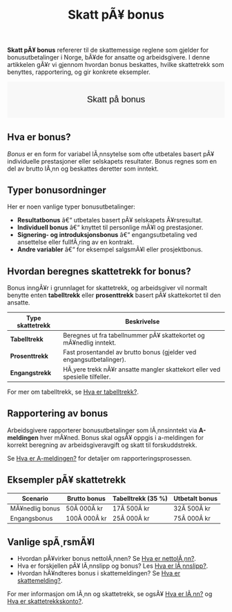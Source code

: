﻿---
title: "Skatt pÃ¥ bonus"
meta_title: "Skatt pÃ¥ bonus"
meta_description: '**Skatt pÃ¥ bonus** refererer til de skattemessige reglene som gjelder for bonusutbetalinger i Norge, bÃ¥de for ansatte og arbeidsgivere. I denne artikkelen gÃ¥...'
slug: skatt-pa-bonus
type: blog
layout: pages/single
---

**Skatt pÃ¥ bonus** refererer til de skattemessige reglene som gjelder for bonusutbetalinger i Norge, bÃ¥de for ansatte og arbeidsgivere. I denne artikkelen gÃ¥r vi gjennom hvordan bonus beskattes, hvilke skattetrekk som benyttes, rapportering, og gir konkrete eksempler.

![Skatt pÃ¥ bonus](skatt-pa-bonus-image.svg)

## Hva er bonus?

*Bonus* er en form for variabel lÃ¸nnsytelse som ofte utbetales basert pÃ¥ individuelle prestasjoner eller selskapets resultater. Bonus regnes som en del av brutto lÃ¸nn og beskattes deretter som inntekt.

## Typer bonusordninger

Her er noen vanlige typer bonusutbetalinger:

* **Resultatbonus** â€“ utbetales basert pÃ¥ selskapets Ã¥rsresultat.
* **Individuell bonus** â€“ knyttet til personlige mÃ¥l og prestasjoner.
* **Signering- og introduksjonsbonus** â€“ engangsutbetaling ved ansettelse eller fullfÃ¸ring av en kontrakt.
* **Andre variabler** â€“ for eksempel salgsmÃ¥l eller prosjektbonus.

## Hvordan beregnes skattetrekk for bonus?

Bonus inngÃ¥r i grunnlaget for skattetrekk, og arbeidsgiver vil normalt benytte enten **tabelltrekk** eller **prosenttrekk** basert pÃ¥ skattekortet til den ansatte.

| Type skattetrekk | Beskrivelse                                                                |
|------------------|----------------------------------------------------------------------------|
| **Tabelltrekk**  | Beregnes ut fra tabellnummer pÃ¥ skattekortet og mÃ¥nedlig inntekt.          |
| **Prosenttrekk** | Fast prosentandel av brutto bonus (gjelder ved engangsutbetalinger).       |
| **Engangstrekk** | HÃ¸yere trekk nÃ¥r ansatte mangler skattekort eller ved spesielle tilfeller. |

For mer om tabelltrekk, se [Hva er tabelltrekk?](/blogs/regnskap/hva-er-tabelltrekk "Hva er tabelltrekk?").

## Rapportering av bonus

Arbeidsgivere rapporterer bonusutbetalinger som lÃ¸nnsinntekt via **A-meldingen** hver mÃ¥ned. Bonus skal ogsÃ¥ oppgis i a-meldingen for korrekt beregning av arbeidsgiveravgift og skatt til forskuddstrekk.

Se [Hva er A-meldingen?](/blogs/regnskap/hva-er-a-melding "Hva er A-melding?") for detaljer om rapporteringsprosessen.

## Eksempler pÃ¥ skattetrekk

| Scenario           | Brutto bonus | Tabelltrekk (35 %) | Utbetalt bonus |
|--------------------|--------------|--------------------|----------------|
| MÃ¥nedlig bonus     | 50Â 000Â kr    | 17Â 500Â kr          | 32Â 500Â kr      |
| Engangsbonus       | 100Â 000Â kr   | 25Â 000Â kr          | 75Â 000Â kr      |

## Vanlige spÃ¸rsmÃ¥l

* Hvordan pÃ¥virker bonus nettolÃ¸nnen? Se [Hva er nettolÃ¸nn?](/blogs/regnskap/hva-er-nettolonn "Hva er NettolÃ¸nn?").
* Hva er forskjellen pÃ¥ lÃ¸nnslipp og bonus? Les [Hva er lÃ¸nnslipp?](/blogs/regnskap/hva-er-lonnslipp "Hva er LÃ¸nnslipp?").
* Hvordan hÃ¥ndteres bonus i skattemeldingen? Se [Hva er skattemelding?](/blogs/regnskap/skattemelding "Hva er Skattemelding?").

For mer informasjon om lÃ¸nn og skattetrekk, se ogsÃ¥ [Hva er lÃ¸nn?](/blogs/regnskap/hva-er-lonn "Hva er LÃ¸nn?") og [Hva er skattetrekkskonto?](/blogs/regnskap/hva-er-skattetrekkskonto "Hva er Skattetrekkskonto?").
